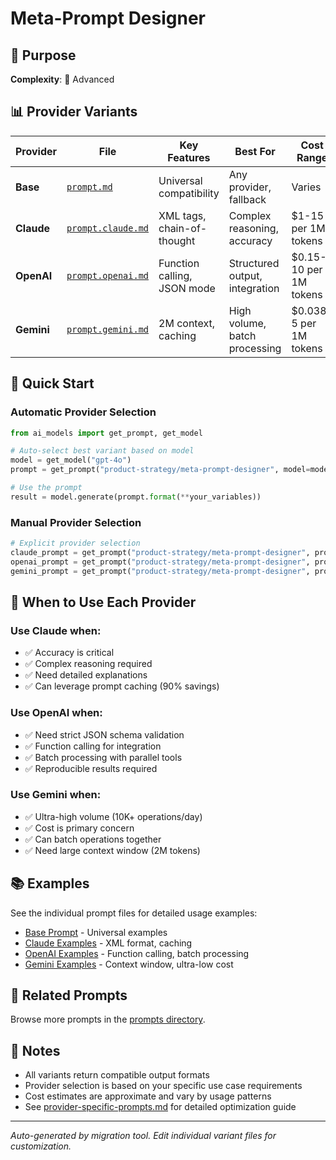 # Meta-Prompt Designer

## 🎯 Purpose

**Complexity**: 🔴 Advanced

## 📊 Provider Variants

| Provider | File | Key Features | Best For | Cost Range |
|----------|------|-------------|----------|------------|
| **Base** | [`prompt.md`](./prompt.md) | Universal compatibility | Any provider, fallback | Varies |
| **Claude** | [`prompt.claude.md`](./prompt.claude.md) | XML tags, chain-of-thought | Complex reasoning, accuracy | $1-15 per 1M tokens |
| **OpenAI** | [`prompt.openai.md`](./prompt.openai.md) | Function calling, JSON mode | Structured output, integration | $0.15-10 per 1M tokens |
| **Gemini** | [`prompt.gemini.md`](./prompt.gemini.md) | 2M context, caching | High volume, batch processing | $0.038-5 per 1M tokens |

## 🚀 Quick Start

### Automatic Provider Selection

```python
from ai_models import get_prompt, get_model

# Auto-select best variant based on model
model = get_model("gpt-4o")
prompt = get_prompt("product-strategy/meta-prompt-designer", model=model.id)

# Use the prompt
result = model.generate(prompt.format(**your_variables))
```

### Manual Provider Selection

```python
# Explicit provider selection
claude_prompt = get_prompt("product-strategy/meta-prompt-designer", provider="claude")
openai_prompt = get_prompt("product-strategy/meta-prompt-designer", provider="openai")
gemini_prompt = get_prompt("product-strategy/meta-prompt-designer", provider="gemini")
```

## 🎯 When to Use Each Provider

### Use Claude when:
- ✅ Accuracy is critical
- ✅ Complex reasoning required
- ✅ Need detailed explanations
- ✅ Can leverage prompt caching (90% savings)

### Use OpenAI when:
- ✅ Need strict JSON schema validation
- ✅ Function calling for integration
- ✅ Batch processing with parallel tools
- ✅ Reproducible results required

### Use Gemini when:
- ✅ Ultra-high volume (10K+ operations/day)
- ✅ Cost is primary concern
- ✅ Can batch operations together
- ✅ Need large context window (2M tokens)

## 📚 Examples

See the individual prompt files for detailed usage examples:
- [Base Prompt](./prompt.md) - Universal examples
- [Claude Examples](./prompt.claude.md) - XML format, caching
- [OpenAI Examples](./prompt.openai.md) - Function calling, batch processing
- [Gemini Examples](./prompt.gemini.md) - Context window, ultra-low cost

## 🔗 Related Prompts

Browse more prompts in the [prompts directory](../../).

## 📝 Notes

- All variants return compatible output formats
- Provider selection is based on your specific use case requirements
- Cost estimates are approximate and vary by usage patterns
- See [provider-specific-prompts.md](../../docs/provider-specific-prompts.md) for detailed optimization guide

---

*Auto-generated by migration tool. Edit individual variant files for customization.*
